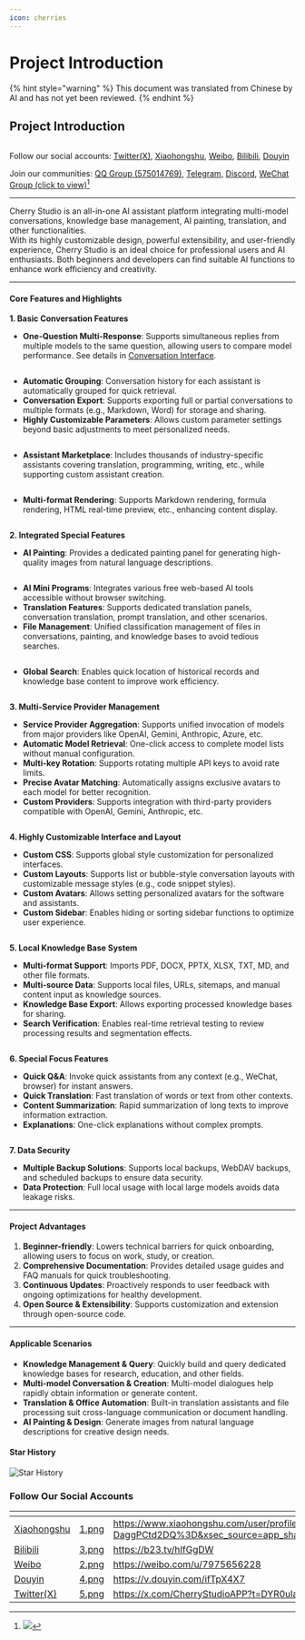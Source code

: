 ```yaml
---
icon: cherries
---
```


# Project Introduction

{% hint style="warning" %}
This document was translated from Chinese by AI and has not yet been reviewed.
{% endhint %}

## Project Introduction

<figure><img src=".gitbook/assets/docs-readme-banner1.png" alt=""><figcaption></figcaption></figure>

Follow our social accounts: [Twitter(X)](https://x.com/CherryStudioAPP), [Xiaohongshu](https://www.xiaohongshu.com/user/profile/662b6853000000000b031d9a), [Weibo](https://weibo.com/u/7975656228), [Bilibili](https://space.bilibili.com/3546657515898892), [Douyin](https://www.douyin.com/user/MS4wLjABAAAAmw9A54m5J0hHVMQY5eGrVJ-EHDoOS0hgJ6M1F9MN2Tn2V163A0xrC4_KVzfmQSxC)

Join our communities: [QQ Group (575014769)](https://qm.qq.com/q/lo0D4qVZKi), [Telegram](https://t.me/CherryStudioAI), [Discord](https://discord.gg/wez8HtpxqQ), [WeChat Group (click to view)](#user-content-fn-1)[^1]

***

Cherry Studio is an all-in-one AI assistant platform integrating multi-model conversations, knowledge base management, AI painting, translation, and other functionalities.\
With its highly customizable design, powerful extensibility, and user-friendly experience, Cherry Studio is an ideal choice for professional users and AI enthusiasts. Both beginners and developers can find suitable AI functions to enhance work efficiency and creativity.

***

#### Core Features and Highlights

**1. Basic Conversation Features**

* **One-Question Multi-Response**: Supports simultaneous replies from multiple models to the same question, allowing users to compare model performance. See details in [Conversation Interface](cherrystudio/preview/chat.md).

<figure><img src=".gitbook/assets/docs-readme-1 (1).png" alt=""><figcaption></figcaption></figure>

* **Automatic Grouping**: Conversation history for each assistant is automatically grouped for quick retrieval.
* **Conversation Export**: Supports exporting full or partial conversations to multiple formats (e.g., Markdown, Word) for storage and sharing.
* **Highly Customizable Parameters**: Allows custom parameter settings beyond basic adjustments to meet personalized needs.

<figure><img src=".gitbook/assets/docs-readme-2 (2).png" alt=""><figcaption></figcaption></figure>

* **Assistant Marketplace**: Includes thousands of industry-specific assistants covering translation, programming, writing, etc., while supporting custom assistant creation.

<figure><img src=".gitbook/assets/docs-readme-4.png" alt=""><figcaption></figcaption></figure>

* **Multi-format Rendering**: Supports Markdown rendering, formula rendering, HTML real-time preview, etc., enhancing content display.

<figure><img src=".gitbook/assets/docs-readme-3 (1).png" alt=""><figcaption></figcaption></figure>

**2. Integrated Special Features**

* **AI Painting**: Provides a dedicated painting panel for generating high-quality images from natural language descriptions.

<figure><img src=".gitbook/assets/docs-readme-5.png" alt=""><figcaption></figcaption></figure>

* **AI Mini Programs**: Integrates various free web-based AI tools accessible without browser switching.
* **Translation Features**: Supports dedicated translation panels, conversation translation, prompt translation, and other scenarios.
* **File Management**: Unified classification management of files in conversations, painting, and knowledge bases to avoid tedious searches.

<figure><img src=".gitbook/assets/docs-readme-6.png" alt=""><figcaption></figcaption></figure>

* **Global Search**: Enables quick location of historical records and knowledge base content to improve work efficiency.

<figure><img src=".gitbook/assets/docs-readme-7.png" alt=""><figcaption></figcaption></figure>

**3. Multi-Service Provider Management**

* **Service Provider Aggregation**: Supports unified invocation of models from major providers like OpenAI, Gemini, Anthropic, Azure, etc.
* **Automatic Model Retrieval**: One-click access to complete model lists without manual configuration.
* **Multi-key Rotation**: Supports rotating multiple API keys to avoid rate limits.
* **Precise Avatar Matching**: Automatically assigns exclusive avatars to each model for better recognition.
* **Custom Providers**: Supports integration with third-party providers compatible with OpenAI, Gemini, Anthropic, etc.

<figure><img src=".gitbook/assets/docs-readme-8.png" alt=""><figcaption></figcaption></figure>

**4. Highly Customizable Interface and Layout**

* **Custom CSS**: Supports global style customization for personalized interfaces.
* **Custom Layouts**: Supports list or bubble-style conversation layouts with customizable message styles (e.g., code snippet styles).
* **Custom Avatars**: Allows setting personalized avatars for the software and assistants.
* **Custom Sidebar**: Enables hiding or sorting sidebar functions to optimize user experience.

<figure><img src=".gitbook/assets/docs-readme-9.png" alt=""><figcaption></figcaption></figure>

**5. Local Knowledge Base System**

* **Multi-format Support**: Imports PDF, DOCX, PPTX, XLSX, TXT, MD, and other file formats.
* **Multi-source Data**: Supports local files, URLs, sitemaps, and manual content input as knowledge sources.
* **Knowledge Base Export**: Allows exporting processed knowledge bases for sharing.
* **Search Verification**: Enables real-time retrieval testing to review processing results and segmentation effects.

<figure><img src=".gitbook/assets/docs-readme-10.png" alt=""><figcaption></figcaption></figure>

**6. Special Focus Features**

* **Quick Q\&A**: Invoke quick assistants from any context (e.g., WeChat, browser) for instant answers.
* **Quick Translation**: Fast translation of words or text from other contexts.
* **Content Summarization**: Rapid summarization of long texts to improve information extraction.
* **Explanations**: One-click explanations without complex prompts.

<figure><img src=".gitbook/assets/docs-readme-11.png" alt=""><figcaption></figcaption></figure>

**7. Data Security**

* **Multiple Backup Solutions**: Supports local backups, WebDAV backups, and scheduled backups to ensure data security.
* **Data Protection**: Full local usage with local large models avoids data leakage risks.

***

#### Project Advantages

1. **Beginner-friendly**: Lowers technical barriers for quick onboarding, allowing users to focus on work, study, or creation.
2. **Comprehensive Documentation**: Provides detailed usage guides and FAQ manuals for quick troubleshooting.
3. **Continuous Updates**: Proactively responds to user feedback with ongoing optimizations for healthy development.
4. **Open Source & Extensibility**: Supports customization and extension through open-source code.

***

#### Applicable Scenarios

* **Knowledge Management & Query**: Quickly build and query dedicated knowledge bases for research, education, and other fields.
* **Multi-model Conversation & Creation**: Multi-model dialogues help rapidly obtain information or generate content.
* **Translation & Office Automation**: Built-in translation assistants and file processing suit cross-language communication or document handling.
* **AI Painting & Design**: Generate images from natural language descriptions for creative design needs.

#### Star History

![Star History](https://urlscan.io/liveshot/?width=1300\&height=620\&url=https://cherrystarhistory.ocool.online/)

### Follow Our Social Accounts

<table data-view="cards"><thead><tr><th></th><th data-hidden data-card-cover data-type="files"></th><th data-hidden data-card-target data-type="content-ref"></th></tr></thead><tbody><tr><td><a href="https://www.xiaohongshu.com/user/profile/662b6853000000000b031d9a?xsec_token=YB_1nKvlH4r5hPYVVbbsNHF8Y6n6AKlm5-DaggPCtd2DQ%3D&#x26;xsec_source=app_share&#x26;xhsshare=CopyLink&#x26;appuid=662b6853000000000b031d9a&#x26;apptime=1738627324&#x26;share_id=ace5db41b5954fab8d98a2a7865a62bc&#x26;share_channel=copy_link">Xiaohongshu</a></td><td><a href=".gitbook/assets/1.png">1.png</a></td><td><a href="https://www.xiaohongshu.com/user/profile/662b6853000000000b031d9a?xsec_token=YB_1nKvlH4r5hPYVVbbsNHF8Y6n6AKlm5-DaggPCtd2DQ%3D&#x26;xsec_source=app_share&#x26;xhsshare=CopyLink&#x26;appuid=662b6853000000000b031d9a&#x26;apptime=1738627324&#x26;share_id=ace5db41b5954fab8d98a2a7865a62bc&#x26;share_channel=copy_link">https://www.xiaohongshu.com/user/profile/662b6853000000000b031d9a?xsec_token=YB_1nKvlH4r5hPYVVbbsNHF8Y6n6AKlm5-DaggPCtd2DQ%3D&#x26;xsec_source=app_share&#x26;xhsshare=CopyLink&#x26;appuid=662b6853000000000b031d9a&#x26;apptime=1738627324&#x26;share_id=ace5db41b5954fab8d98a2a7865a62bc&#x26;share_channel=copy_link</a></td></tr><tr><td><a href="https://b23.tv/hIfGgDW">Bilibili</a></td><td><a href=".gitbook/assets/3.png">3.png</a></td><td><a href="https://b23.tv/hIfGgDW">https://b23.tv/hIfGgDW</a></td></tr><tr><td><a href="https://weibo.com/u/7975656228">Weibo</a></td><td><a href=".gitbook/assets/2.png">2.png</a></td><td><a href="https://weibo.com/u/7975656228">https://weibo.com/u/7975656228</a></td></tr><tr><td><a href="https://v.douyin.com/ifTpX4X7">Douyin</a></td><td><a href=".gitbook/assets/4.png">4.png</a></td><td><a href="https://v.douyin.com/ifTpX4X7">https://v.douyin.com/ifTpX4X7</a></td></tr><tr><td><a href="https://x.com/CherryStudioAPP?t=DYR0ulaLur-bO4Us3bG79A&#x26;s=05">Twitter(X)</a></td><td><a href=".gitbook/assets/5.png">5.png</a></td><td><a href="https://x.com/CherryStudioAPP?t=DYR0ulaLur-bO4Us3bG79A&#x26;s=05">https://x.com/CherryStudioAPP?t=DYR0ulaLur-bO4Us3bG79A&#x26;s=05</a></td></tr></tbody></table>

[^1]: ![](.gitbook/assets/image.png)
